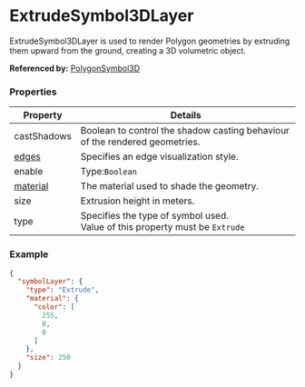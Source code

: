 # ExtrudeSymbol3DLayer

ExtrudeSymbol3DLayer is used to render Polygon geometries by extruding them upward from the ground, creating a 3D volumetric object.

**Referenced by:** [PolygonSymbol3D](polygonSymbol3D.md)

### Properties

| Property | Details
| --- | ---
| castShadows | Boolean to control the shadow casting behaviour of the rendered geometries.
| [edges](edges.md) | Specifies an edge visualization style.
| enable | Type:`Boolean`
| [material](material.md) | The material used to shade the geometry.
| size | Extrusion height in meters.
| type | Specifies the type of symbol used.<br>Value of this property must be `Extrude`


### Example

```json
{
  "symbolLayer": {
    "type": "Extrude",
    "material": {
      "color": [
        255,
        0,
        0
      ]
    },
    "size": 250
  }
}
```

